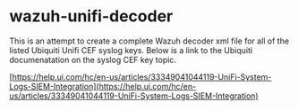 # wazuh-unifi-decoder
This is an attempt to create a complete Wazuh decoder xml file for all of the listed Ubiquiti Unifi CEF syslog keys. Below is a link to the Ubiquiti documenatation on the syslog CEF key topic.

[https://help.ui.com/hc/en-us/articles/33349041044119-UniFi-System-Logs-SIEM-Integration](https://help.ui.com/hc/en-us/articles/33349041044119-UniFi-System-Logs-SIEM-Integration)
